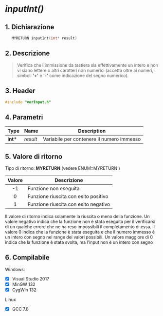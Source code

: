 **_inputInt()_**
================================



## 1. Dichiarazione

```c
   MYRETURN inputInt(int* result)
```

## 2. Descrizione

> Verifica che l'immissione da tastiera sia effettivamente un intero e non vi siano lettere o altri caratteri non numerici (accetta oltre ai numeri, i simboli **'+'** e **'-'** come indicazione del segno numerico).

## 3. Header
```c
#include "verInput.h"
```

## 4. Parametri
| Type     | Name     | Description                               |
| -------- | -------- | ----------------------------------------- |
| **int*** | _result_ | Variabile per contenere il numero immesso |


## 5. Valore di ritorno
Tipo di ritorno: **MYRETURN** (vedere ENUM::MYRETURN )

| Valore | Descrizione                          |
|:------:| ------------------------------------ |
|   -1   | Funzione non eseguita                |
|   0    | Funzione riuscita con esito positivo |
|   1    | Funzione riuscita con esito negativo |

Il valore di ritorno indica solamente la riuscita o meno della funzione. Un valore negativo indica che la funzione non è stata eseguita per il verificarsi di un qualche errore che ne ha reso impossibili il completamento di essa. Il valore 0 indica che la funzione è stata eseguita e che il numero immesso è un intero con segno nel range dei valori possibili. Un valore maggiore di 0 indica che la funzione è stata svolta, ma l'input non è un intero con segno

## 6. Compilabile
Windows:
- [x] Visual Studio 2017
- [x] MinGW 132
- [x] CygWin 132

Linux
- [x] GCC 7.8

